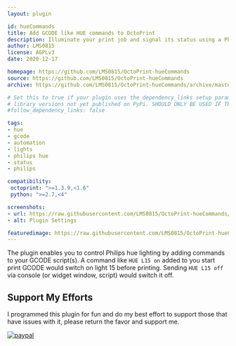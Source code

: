 ```yaml
---
layout: plugin

id: hueCommands
title: Add GCODE like HUE commands to OctoPrint
description: Illuminate your print job and signal its status using a Philips Hue light. Enter a GCODE equivalent anywhere you want.
author: LMS0815
license: AGPLv3
date: 2020-12-17

homepage: https://github.com/LMS0815/OctoPrint-hueCommands
source: https://github.com/LMS0815/OctoPrint-hueCommands
archive: https://github.com/LMS0815/OctoPrint-hueCommands/archive/master/OctoPrint-hueCommands.zip

# Set this to true if your plugin uses the dependency_links setup parameter to include
# library versions not yet published on PyPi. SHOULD ONLY BE USED IF THERE IS NO OTHER OPTION!
#follow_dependency_links: false

tags:
- hue
- gcode
- automation
- lights
- philips hue
- status
- philips

compatibility:
 octoprint: ">=1.3.9,<1.6"
 python: ">=2.7,<4"

screenshots:
- url: https://raw.githubusercontent.com/LMS0815/OctoPrint-hueCommands/master/screenshots/huecommands_settings.png
- alt: Plugin Settings

featuredimage: https://raw.githubusercontent.com/LMS0815/OctoPrint-hueCommands/master/screenshots/huecommands_settings.png
---
```


The plugin enables you to control Philips hue lighting by adding commands to your GCODE script(s). 
A command like `HUE L15 on` added to you start print GCODE would switch on light 15 before printing.
Sending `HUE L15 off` via console (or widget window, script) would switch it off.

## Support My Efforts
I programmed this plugin for fun and do my best effort to support those that have issues with it, please return the favor and support me.

[![paypal](https://www.paypalobjects.com/digitalassets/c/website/marketing/emea/de/de/logo-center/M2_Logo_02.jpg)](https://paypal.me/stonehome/5 "PayPal.me")

